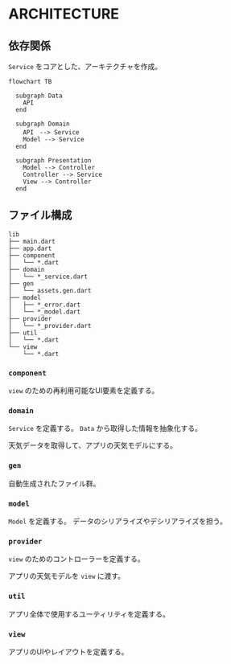 # ARCHITECTURE

## 依存関係

`Service` をコアとした、アーキテクチャを作成。

```mermaid
flowchart TB

  subgraph Data
    API
  end

  subgraph Domain
    API　--> Service
    Model --> Service
  end

  subgraph Presentation
    Model --> Controller
    Controller --> Service
    View --> Controller
  end

```

## ファイル構成

```tree
lib
├── main.dart
├── app.dart
├── component
│   └── *.dart
├── domain
│   └── *_service.dart
├── gen
│   └── assets.gen.dart
├── model
│   ├── *_error.dart
│   └── *_model.dart
├── provider
│   └── *_provider.dart
├── util
│   └── *.dart
└── view
    └── *.dart
```


### `component`
`view` のための再利用可能なUI要素を定義する。

### `domain`
`Service` を定義する。
`Data` から取得した情報を抽象化する。

天気データを取得して、アプリの天気モデルにする。

### `gen`
自動生成されたファイル群。

### `model`
`Model` を定義する。
データのシリアライズやデシリアライズを担う。

### `provider`
`view` のためのコントローラーを定義する。

アプリの天気モデルを `view` に渡す。

### `util`
アプリ全体で使用するユーティリティを定義する。

### `view`
アプリのUIやレイアウトを定義する。